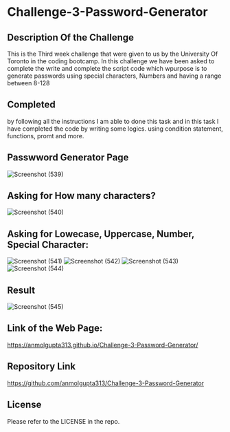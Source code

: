 # Challenge-3-Password-Generator

## Description Of the Challenge

This is the Third week challenge that were given to us by the University Of Toronto in the coding bootcamp.
In this challenge we have been asked to  complete the write and complete the script code which wpurpose is to generate passwords using special characters, Numbers and having a range between 8-128

## Completed
by following all the instructions I am able to done this task and in this task I have completed the code by writing some logics. using condition statement, functions, promt and more.

## Passwword Generator Page
![Screenshot (539)](https://user-images.githubusercontent.com/111723339/190932050-7b3ab643-5852-4e50-a884-6287534ca0e0.png)

## Asking for How many characters?
![Screenshot (540)](https://user-images.githubusercontent.com/111723339/190932084-75445a95-c770-403c-a8bd-c634a2ab1c5b.png)

## Asking for Lowecase, Uppercase, Number, Special Character:
![Screenshot (541)](https://user-images.githubusercontent.com/111723339/190932130-827b2880-c72c-4887-a401-3f13cf30fd53.png)
![Screenshot (542)](https://user-images.githubusercontent.com/111723339/190932169-ac376a57-e7e7-456a-9735-136e95001082.png)
![Screenshot (543)](https://user-images.githubusercontent.com/111723339/190932173-bea72a2f-4289-427d-8c1a-93ccdb1e9803.png)
![Screenshot (544)](https://user-images.githubusercontent.com/111723339/190932175-e51a506a-fc24-4962-9576-d2126e87c4d4.png)

## Result 
![Screenshot (545)](https://user-images.githubusercontent.com/111723339/190932197-271fb012-ca36-445c-9f73-08470690b8a2.png)


## Link of the Web Page: 
https://anmolgupta313.github.io/Challenge-3-Password-Generator/

## Repository Link 
https://github.com/anmolgupta313/Challenge-3-Password-Generator

## License

Please refer to the LICENSE in the repo.